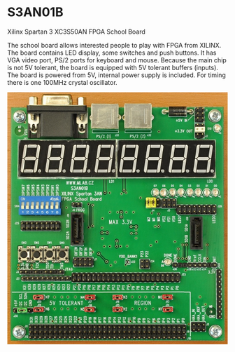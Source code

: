 # S3AN01B 

Xilinx Spartan 3 XC3S50AN FPGA School Board

The school board allows interested people to play with FPGA from XILINX. The board contains LED display, some switches and push buttons. It has VGA video port, PS/2 ports for keyboard and mouse. Because the main chip is not 5V tolerant, the board is equipped with 5V tolerant buffers (inputs). The board is powered from 5V, internal power supply is included. For timing there is one 100MHz crystal oscillator.

![LeadImg](/doc/img/S3AN01B_Top_Small.jpg) 
